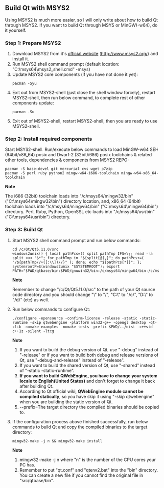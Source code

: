 ﻿## Build Qt with MSYS2
Using MSYS2 is much more easier, so I will only write about how to build Qt through MSYS2. If you want to build Qt through MSYS or MinGW(-w64), do it yourself.

### Step 1: Prepare MSYS2
1. Download MSYS2 from it's [official website](http://www.msys2.org/) (http://www.msys2.org/) and install it.
2. Run MSYS2 shell command prompt (default location: "C:\msys64\msys2_shell.cmd" -msys)
3. Update MSYS2 core components (if you have not done it yet):
   ```text
   pacman -Syu
   ```
4. Exit out from MSYS2-shell (just close the shell window forcely), restart MSYS2-shell, then run below command, to complete rest of other components update:
   ```text
   pacman -Su
   ```
5. Exit out of MSYS2-shell, restart MSYS2-shell, then you are ready to use MSYS2-shell.

### Step 2: Install required components
Start MSYS2-shell. Run/execute below commands to load MinGW-w64 SEH (64bit/x86_64) posix and Dwarf-2 (32bit/i686) posix toolchains & related other tools, dependencies & components from MSYS2 REPO:
```text
pacman -S base-devel git mercurial cvs wget p7zip
pacman -S perl ruby python2 mingw-w64-i686-toolchain mingw-w64-x86_64-toolchain
```
**Note**

The i686 (32bit) toolchain loads into "/c/msys64/mingw32/bin" ("C:\msys64\mingw32\bin") directory location, and, x86_64 (64bit) toolchain loads into "/c/msys64/mingw64/bin" ("C:\msys64\mingw64\bin") directory. Perl, Ruby, Python, OpenSSL etc loads into "/c/msys64/usr/bin" ("C:\msys64\usr\bin") directory.

### Step 3: Build Qt
1. Start MSYS2 shell command prompt and run below commands:
   ```text
   cd /c/Qt/Qt5.11.0/src
   windows2unix() { local pathPcs=() split pathTmp IFS=\;; read -ra split <<< "$*"; for pathTmp in "${split[@],}"; do pathPcs+=( "/${pathTmp//+([:\\])//}" ); done; echo "${pathPcs[*]}"; }; systemrootP=$(windows2unix "$SYSTEMROOT"); export PATH="$PWD/qtbase/bin:$PWD/gnuwin32/bin:/c/msys64/mingw64/bin:/c/msys64/usr/bin:$PATH"
   ```
   **Note**

   Remember to change "/c/Qt/Qt5.11.0/src" to the path of your Qt source code directory and you should change "\\" to "/", "C:\\" to "/c/", "D:\\" to "/d/" (etc) as well.
2. Run below commands to configure Qt:
   ```text
   ./configure -opensource -confirm-license -release -static -static-runtime -skip qtwebengine -platform win32-g++ -opengl desktop -qt-zlib -nomake examples -nomake tests -prefix $PWD/../dist -c++std c++1z -silent -ltcg
   ```
   **Note**

   1. If you want to build the debug version of Qt, use "-debug" instead of "-release" or if you want to build both debug and release versions of Qt, use "-debug-and-release" instead of "-release".
   2. If you want to build the shared version of Qt, use "-shared" instead of "-static -static-runtime".
   3. **If you want to build QWebEngine, you have to change your system locale to English(United States)** and don't forget to change it back after building Qt.
   4. According to Qt official wiki, **QWebEngine module cannot be compiled statically**, so you have skip it using "-skip qtwebengine" when you are building the static version of Qt.
   5. --prefix=The target directory the compiled binaries should be copied to.
3. If the configuration process above finished successfully, run below commands to build Qt and copy the compiled binaries to the target directory:
   ```text
   mingw32-make -j n && mingw32-make install
   ```
   **Note**

   1. mingw32-make -j n where "n" is the number of the CPU cores your PC has.
   2. Remember to put "qt.conf" and "qtenv2.bat" into the "bin" directory. You can create a new file if you cannot find the original file in "src/qtbase/bin".
